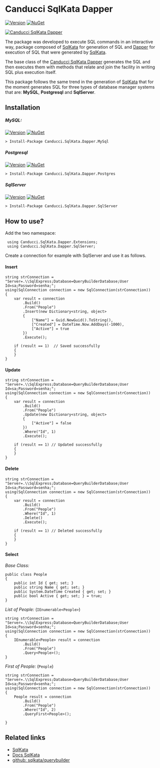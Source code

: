 # Canducci SqlKata Dapper

[![Version](https://img.shields.io/nuget/v/Canducci.SqlKata.Dapper.svg?style=plastic&label=version)](https://www.nuget.org/packages/Canducci.SqlKata.Dapper/)
[![NuGet](https://img.shields.io/nuget/dt/Canducci.SqlKata.Dapper.svg)](https://Canducci.SqlKata.Dapper)

[![Canducci SqlKata Dapper](http://i1194.photobucket.com/albums/aa377/netdragoon1/abcdef_zpsh8xp8c88.png)](https://www.nuget.org/packages/Canducci.SqlKata.Dapper/)



The package was developed to execute SQL commands in an interactive way, package composed of [SqlKata](https://www.nuget.org/packages/SqlKata/) for generation of SQL and [Dapper](https://www.nuget.org/packages/Dapper/) for execution of SQL that were generated by [SqlKata](https://www.nuget.org/packages/SqlKata/).

The base class of the [Canducci SqlKata Dapper](https://www.nuget.org/packages/Canducci.SqlKata.Dapper/) generates the SQL and then executes them with methods that relate and join the facility in writing SQL plus execution itself.

This package follows the same trend in the generation of [SqlKata](https://www.nuget.org/packages/SqlKata/) that for the moment generates SQL for three types of database manager systems that are: **MySQL**, **Postgresql** and **SqlServer**.

## Installation

##### _MySQL:_

[![Version](https://img.shields.io/nuget/v/Canducci.SqlKata.Dapper.MySql.svg?style=plastic&label=version)](https://www.nuget.org/packages/Canducci.SqlKata.Dapper.MySql/)
[![NuGet](https://img.shields.io/nuget/dt/Canducci.SqlKata.Dapper.MySql.svg)](https://Canducci.SqlKata.Dapper.MySql)

```
> Install-Package Canducci.SqlKata.Dapper.MySql
```

##### _Postgresql_

[![Version](https://img.shields.io/nuget/v/Canducci.SqlKata.Dapper.Postgres.svg?style=plastic&label=version)](https://www.nuget.org/packages/Canducci.SqlKata.Dapper.Postgres/)
[![NuGet](https://img.shields.io/nuget/dt/Canducci.SqlKata.Dapper.Postgres.svg)](https://Canducci.SqlKata.Dapper.Postgres)

```
> Install-Package Canducci.SqlKata.Dapper.Postgres
```

##### _SqlServer_

[![Version](https://img.shields.io/nuget/v/Canducci.SqlKata.Dapper.SqlServer.svg?style=plastic&label=version)](https://www.nuget.org/packages/Canducci.SqlKata.Dapper.SqlServer/)
[![NuGet](https://img.shields.io/nuget/dt/Canducci.SqlKata.Dapper.SqlServer.svg)](https://Canducci.SqlKata.Dapper.SqlServer)

```
> Install-Package Canducci.SqlKata.Dapper.SqlServer
```


## How to use?

Add the two namespace:
```
 using Canducci.SqlKata.Dapper.Extensions;
 using Canducci.SqlKata.Dapper.SqlServer;
```

Create a connection for example with SqlServer and use it as follows.

#### Insert

```
string strConnection = "Server=.\\SqlExpress;Database=QueryBuilderDatabase;User Id=sa;Password=senha;";
using(SqlConnection connection = new SqlConnection(strConnection))
{
	var result = connection
		.Build()
		.From("People")
		.Insert(new Dictionary<string, object> 
		{
			["Name"] = Guid.NewGuid().ToString(),
			["Created"] = DateTime.Now.AddDays(-1000),
			["Active"] = true
		})
		.Execute();

	if (result == 1)  // Saved successfully
	{  		
	}
}
```

#### Update

```
string strConnection = "Server=.\\SqlExpress;Database=QueryBuilderDatabase;User Id=sa;Password=senha;";
using(SqlConnection connection = new SqlConnection(strConnection))
{
	var result = connection
		.Build()
		.From("People")
		.Update(new Dictionary<string, object> 
		{			
			["Active"] = false
		})
		.Where("Id", 1)
		.Execute();

	if (result == 1) // Updated successfully
	{      		
	}
}
```

#### Delete

```
string strConnection = "Server=.\\SqlExpress;Database=QueryBuilderDatabase;User Id=sa;Password=senha;";
using(SqlConnection connection = new SqlConnection(strConnection))
{
	var result = connection
		.Build()
		.From("People")                   
		.Where("Id", 1)
		.Delete()
		.Execute();

	if (result == 1) // Deleted successfully
	{      	
	}
}

```

#### Select

_Base Class:_

```
public class People 
{
	public int Id { get; set; } 
	public string Name { get; set; }
	public System.DateTime Created { get; set; }
	public bool Active { get; set; } = true;
}
```

_List of People:_  (`IEnumerable<People>`)

```
string strConnection = "Server=.\\SqlExpress;Database=QueryBuilderDatabase;User Id=sa;Password=senha;";
using(SqlConnection connection = new SqlConnection(strConnection))
{
	IEnumerable<People> result = connection
		.Build()
		.From("People")                   
		.Query<People>();	
}
```

_First of People:_  (`People`)

```
string strConnection = "Server=.\\SqlExpress;Database=QueryBuilderDatabase;User Id=sa;Password=senha;";
using(SqlConnection connection = new SqlConnection(strConnection))
{
	People result = connection
		.Build()
		.From("People")                   
		.Where("Id", 2)
		.QueryFirst<People>();
	
}
```

## Related links

- [SqlKata](https://sqlkata.com/)
- [Docs SqlKata](https://sqlkata.com/docs)
- [github: sqlkata/querybuilder](https://github.com/sqlkata/querybuilder)

